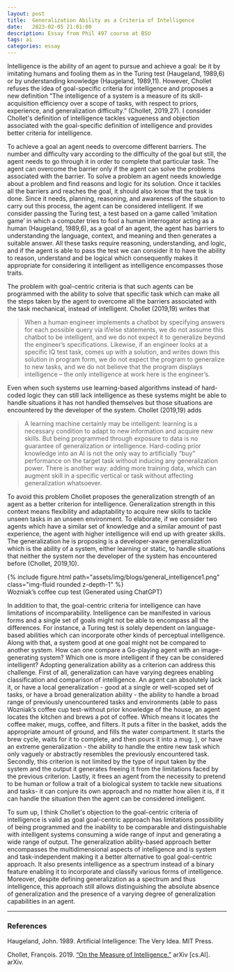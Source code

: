 ```yaml
---
layout: post
title:  Generalization Ability as a Criteria of Intelligence
date:   2023-02-05 21:01:00
description: Essay from Phil 497 course at BSU
tags: ai 
categories: essay
---
```

Intelligence is the ability of an agent to pursue and achieve a goal: be it by imitating humans and fooling them as in the Turing test (Haugeland, 1989,6)  or by understanding knowledge  (Haugeland, 1989,11). However, Chollet refuses the idea of goal-specific criteria for intelligence and proposes a new definition “The intelligence of a system is a measure of its skill-acquisition efficiency over a scope of tasks, with respect to priors, experience, and generalization difficulty.” (Chollet, 2019,27). I consider Chollet's definition of intelligence tackles vagueness and objection associated with the goal-specific definition of intelligence and provides better criteria for intelligence.

To achieve a goal an agent needs to overcome different barriers. The number and difficulty vary according to the difficulty of the goal but still, the agent needs to go through it in order to complete that particular task. The agent can overcome the barrier only if the agent can solve the problems associated with the barrier. To solve a problem an agent needs knowledge about a problem and find reasons and logic for its solution. Once it tackles all the barriers and reaches the goal, it should also know that the task is done. Since it needs, planning, reasoning, and awareness of the situation to carry out this process,  the agent can be considered intelligent. If we consider passing the Turing test, a test based on a game called ‘imitation game’ in which a computer tries to fool a human interrogator acting as a human (Haugeland, 1989,6), as a goal of an agent, the agent has barriers to understanding the language, context, and meaning and then generates a suitable answer. All these tasks require reasoning, understanding, and logic, and if the agent is able to pass the test we can consider it to have the ability to reason, understand and be logical which consequently makes it appropriate for considering it intelligent as intelligence encompasses those traits. 

The problem with goal-centric criteria is that such agents can be programmed with the ability to solve that specific task which can make all the steps taken by the agent to overcome all the barriers associated with the task mechanical, instead of intelligent. Chollet (2019,19) writes that

<blockquote>
    When a human engineer implements a chatbot by specifying answers for each possible query via if/else statements, we do not assume this chatbot to be intelligent, and we do not expect it to generalize beyond the engineer’s specifications. Likewise, if an engineer looks at a specific IQ test task, comes up with a solution, and writes down this solution in program form, we do not expect the program to generalize to new tasks, and we do not believe that the program displays intelligence – the only intelligence at work here is the engineer’s.
</blockquote>

Even when such systems use learning-based algorithms instead of hard-coded logic they can still lack intelligence as these systems might be able to handle situations it has not handled themselves but those situations are encountered by the developer of the system. Chollet (2019,19) adds

<blockquote>
    A learning machine certainly may be intelligent:  learning is a necessary condition to adapt to new information and acquire new skills. But being programmed through exposure to data is no guarantee of generalization or intelligence.   Hard-coding prior knowledge into an AI is not the only way to artificially “buy” performance on the target task without inducing any generalization power. There is another way: adding more training data, which can augment skill in a specific vertical or task without affecting generalization whatsoever.
</blockquote>

To avoid this problem Chollet proposes the generalization strength of an agent as a better criterion for intelligence. Generalization strength in this context means flexibility and adaptability to acquire new skills to tackle unseen tasks in an unseen environment. To elaborate, if we consider two agents which have a similar set of knowledge and a similar amount of past experience, the agent with higher intelligence will end up with greater skills. The generalization he is proposing is a developer-aware generalization which is the ability of a system, either learning or static, to handle situations that neither the system nor the developer of the system has encountered before (Chollet, 2019,10). 


<div class="row mt-3">
    <div class="col-sm mt-3 mt-md-0">
        {% include figure.html path="assets/img/blogs/general_intelligence1.png" class="img-fluid rounded z-depth-1" %}
    </div>
</div>
<div class="caption">
    Wozniak’s coffee cup test (Generated using ChatGPT)
</div>



In addition to that, the goal-centric criteria for intelligence can have limitations of incomparability. Intelligence can be manifested in various forms and a single set of goals might not be able to encompass all the differences. For instance, a Turing test is solely dependent on language-based abilities which can incorporate other kinds of perceptual intelligence. Along with that, a system good at one goal might not be compared to another system. How can one compare a Go-playing agent with an image-generating system? Which one is more intelligent if they can be considered intelligent? Adopting generalization ability as a criterion can address this challenge. First of all, generalization can have varying degrees enabling classification and comparison of intelligence. An agent can absolutely lack it, or have a local generalization - good at a single or well-scoped set of tasks, or have a broad generalization ability - the ability to handle a broad range of previously unencountered tasks and environments (able to pass Wozniak’s coffee cup test-without prior knowledge of the house, an agent locates the kitchen and brews a pot of coffee. Which means it locates the coffee maker, mugs, coffee, and filters. It puts a filter in the basket, adds the appropriate amount of ground, and fills the water compartment. It starts the brew cycle, waits for it to complete, and then pours it into a mug. ),  or have an extreme generalization - the ability to handle the entire new task which only vaguely or abstractly resembles the previously encountered task. Secondly, this criterion is not limited by the type of input taken by the system and the output it generates freeing it from the limitations faced by the previous criterion. Lastly, it frees an agent from the necessity to pretend to be human or follow a trait of a biological system to tackle new situations and tasks- it can conjure its own approach and no matter how alien it is, if it can handle the situation then the agent can be considered intelligent. 

To sum up, I think Chollet's objection to the goal-centric criteria of intelligence is valid as goal goal-centric approach has limitations possibility of being programmed and the inability to be comparable and distinguishable with intelligent systems consuming a wide range of input and generating a wide range of output. The generalization ability-based approach better encompasses the multidimensional aspects of intelligence and is system and task-independent making it a better alternative to goal goal-centric approach. It also presents intelligence as a spectrum instead of a binary feature enabling it to incorporate and classify various forms of intelligence. Moreover, despite defining generalization as a spectrum and thus intelligence, this approach still allows distinguishing the absolute absence of generalization and the presence of a varying degree of generalization capabilities in an agent. 

<hr>

<h3>References</h3>

Haugeland, John. 1989. Artificial Intelligence: The Very Idea. MIT Press.

Chollet, François. 2019. [“On the Measure of Intelligence.”](http://arxiv.org/abs/1911.01547) arXiv [cs.AI]. arXiv. 
